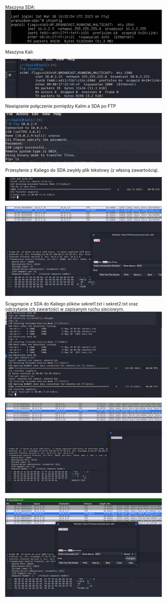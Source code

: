 Maszyna SDA: 
![](20230520095701.png)

Maszyna Kali: 

![](20230520095720.png)

Nawiązanie połączenie pomiędzy Kalim a SDA po FTP

![](20230520115417.png)

Przesyłanie z Kaliego do SDA zwykły plik tekstowy (z własną zawartością).

![](20230520132126.png)

![](20230520132148.png)



Ściągnięcie z SDA do Kaliego plików sekret1.txt i sekret2.txt oraz odczytanie ich zawartości w zapisanym ruchu sieciowym. 
![](20230520115359.png)

![](20230520115529.png)

![](20230520115645.png)

